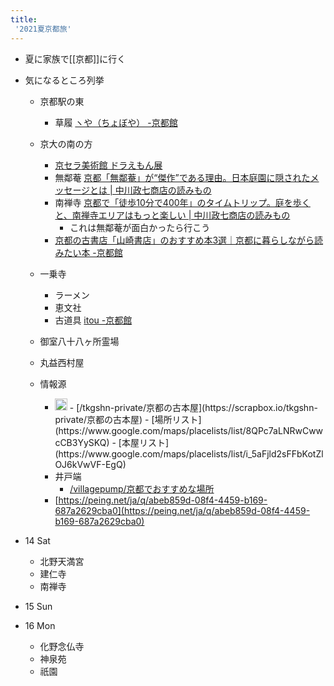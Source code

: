 ```yaml
---
title:
 '2021夏京都旅'
---
```


- 夏に家族で[[京都]]に行く

- 気になるところ列挙
    - 京都駅の東
        - 草履 [ヽや（ちょぼや） -京都館](https://www.kyotokan.jp/read/my-local-guide-kyoto-02-10/)

    - 京大の南の方
        - [京セラ美術館 ドラえもん展](https://kyotocity-kyocera.museum/exhibition/20210710-0905)
        - 無鄰菴 [京都「無鄰菴」が“傑作”である理由。日本庭園に隠されたメッセージとは | 中川政七商店の読みもの](https://story.nakagawa-masashichi.jp/102276)
        - 南禅寺 [京都で「徒歩10分で400年」のタイムトリップ。庭を歩くと、南禅寺エリアはもっと楽しい | 中川政七商店の読みもの](https://story.nakagawa-masashichi.jp/102246)
            - これは無鄰菴が面白かったら行こう
        - [京都の古書店「山崎書店」のおすすめ本3選｜京都に暮らしながら読みたい本 -京都館](https://www.kyotokan.jp/read/books-001/)
    - 一乗寺
        - ラーメン
        - 恵文社
        - 古道具  [itou -京都館](https://www.kyotokan.jp/read/my-local-guide-kyoto-01-03/)

    - 御室八十八ヶ所霊場
    - 丸益西村屋
    - 情報源
        - <img src='https://scrapbox.io/api/pages/blu3mo-public/tkgshn/icon' alt='tkgshn.icon' height="19.5"/>
            - [/tkgshn-private/京都の古本屋](https://scrapbox.io/tkgshn-private/京都の古本屋)
            - [場所リスト](https://www.google.com/maps/placelists/list/8QPc7aLNRwCwwcCB3YySKQ)
            - [本屋リスト](https://www.google.com/maps/placelists/list/i_5aFjld2sFFbKotZlOJ6kVwVF-EgQ)
        - 井戸端
            - [/villagepump/京都でおすすめな場所](https://scrapbox.io/villagepump/京都でおすすめな場所)
        - [https://peing.net/ja/q/abeb859d-08f4-4459-b169-687a2629cba0](https://peing.net/ja/q/abeb859d-08f4-4459-b169-687a2629cba0)

- 14 Sat
    - 北野天満宮
    - 建仁寺
    - 南禅寺
- 15 Sun

- 16 Mon
    - 化野念仏寺
    - 神泉苑
    - 祇園

